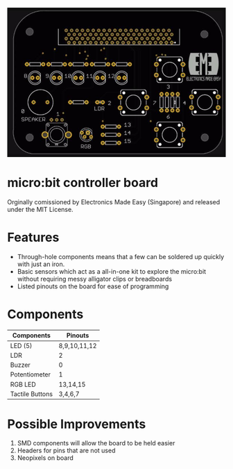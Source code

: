 ![](https://github.com/benlhy/microbit-EME/blob/master/microbiteme.jpg)
# micro:bit controller board
Orginally comissioned by Electronics Made Easy (Singapore) and released under the MIT License.

# Features
* Through-hole components means that a few can be soldered up quickly with just an iron.
* Basic sensors which act as a all-in-one kit to explore the micro:bit without requiring messy alligator clips or breadboards
* Listed pinouts on the board for ease of programming

# Components

| Components  | Pinouts |
| ------------- | ------------- |
| LED (5)  | 8,9,10,11,12 |
| LDR  | 2  |
| Buzzer  | 0  |
| Potentiometer  | 1  |
| RGB LED  | 13,14,15  |
| Tactile Buttons | 3,4,6,7  |

# Possible Improvements

1. SMD components will allow the board to be held easier
2. Headers for pins that are not used
3. Neopixels on board
